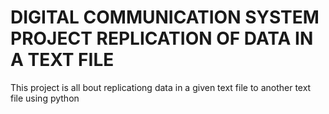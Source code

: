 # DIGITAL COMMUNICATION SYSTEM PROJECT REPLICATION OF DATA IN A TEXT FILE
 This project is all bout replicationg data in a given text file to another text file using python 
